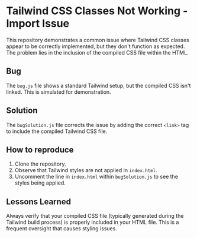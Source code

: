 # Tailwind CSS Classes Not Working - Import Issue

This repository demonstrates a common issue where Tailwind CSS classes appear to be correctly implemented, but they don't function as expected.  The problem lies in the inclusion of the compiled CSS file within the HTML.

## Bug
The `bug.js` file shows a standard Tailwind setup, but the compiled CSS isn't linked. This is simulated for demonstration.

## Solution
The `bugSolution.js` file corrects the issue by adding the correct `<link>` tag to include the compiled Tailwind CSS file.

## How to reproduce
1. Clone the repository.
2. Observe that Tailwind styles are not applied in `index.html`.
3. Uncomment the line in `index.html` within `bugSolution.js` to see the styles being applied.

## Lessons Learned
Always verify that your compiled CSS file (typically generated during the Tailwind build process) is properly included in your HTML file. This is a frequent oversight that causes styling issues.